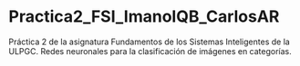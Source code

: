 # Practica2_FSI_ImanolQB_CarlosAR
Práctica 2 de la asignatura Fundamentos de los Sistemas Inteligentes de la ULPGC. Redes neuronales para la clasificación de imágenes en categorías.
